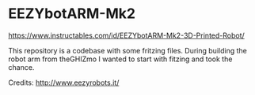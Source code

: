 # EEZYbotARM-Mk2

https://www.instructables.com/id/EEZYbotARM-Mk2-3D-Printed-Robot/

This repository is a codebase with some fritzing files.
During building the robot arm from theGHIZmo I wanted to start with fitzing and took the chance.

Credits:
http://www.eezyrobots.it/
